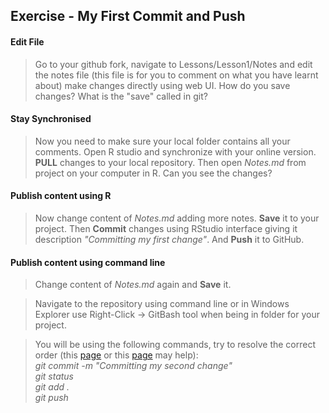 ## Exercise - My First Commit and Push
#### Edit File
> Go to your github fork, navigate to Lessons/Lesson1/Notes and edit the notes file (this file is for you to comment on what you have learnt about) make changes directly using web UI. How do you save changes? What is the "save" called in git?

#### Stay Synchronised
> Now you need to make sure your local folder contains all your comments. Open R studio and synchronize with your online version. **PULL** changes to your local repository. Then open *Notes.md* from project on your computer in R. Can you see the changes?

#### Publish content using R
> Now change content of *Notes.md* adding more notes. **Save** it to your project. Then **Commit** changes using RStudio interface giving it description *"Committing my first change"*. And **Push** it to GitHub.

#### Publish content using command line
> Change content of *Notes.md* again and **Save** it.  

> Navigate to the repository using command line or in Windows Explorer use Right-Click -> GitBash tool when being in folder for your project.  

> You will be using the following commands, try to resolve the correct order (this [page](http://dont-be-afraid-to-commit.readthedocs.io/en/latest/git/commandlinegit.html) or this [page](https://juristr.com/blog/2013/04/git-explained/) may help):  
*git commit -m "Committing my second change"*  
*git status*  
*git add .*  
*git push*  



